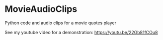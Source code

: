 # MovieAudioClips
Python code and audio clips for a movie quotes player

See my youtube video for a demonstration: https://youtu.be/22Gb81fCOu8
